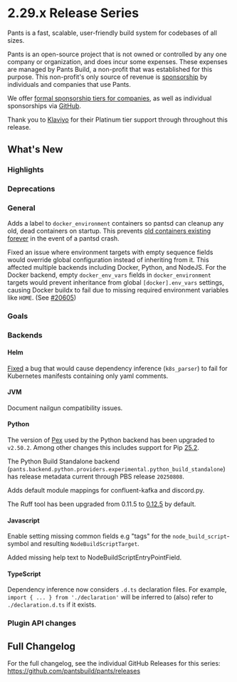 # 2.29.x Release Series

Pants is a fast, scalable, user-friendly build system for codebases of all sizes.

Pants is an open-source project that is not owned or controlled by any one company or organization, and does incur some expenses. These expenses are managed by Pants Build, a non-profit that was established for this purpose. This non-profit's only source of revenue is [sponsorship](https://www.pantsbuild.org/sponsorship) by individuals and companies that use Pants.

We offer [formal sponsorship tiers for companies](https://www.pantsbuild.org/sponsorship), as well as individual sponsorships via [GitHub](https://github.com/sponsors/pantsbuild).

Thank you to [Klaviyo](https://www.klaviyo.com/) for their Platinum tier support through throughout this release.

## What's New

### Highlights

### Deprecations

### General

Adds a label to `docker_environment` containers so pantsd can cleanup any old, dead containers on startup. This prevents [old containers existing forever](https://github.com/pantsbuild/pants/issues/18307) in the event of a pantsd crash.

Fixed an issue where environment targets with empty sequence fields would override global configuration instead of inheriting from it. This affected multiple backends including Docker, Python, and NodeJS. For the Docker backend, empty `docker_env_vars` fields in `docker_environment` targets would prevent inheritance from global `[docker].env_vars` settings, causing Docker buildx to fail due to missing required environment variables like `HOME`. (See [#20605](https://github.com/pantsbuild/pants/issues/20605))



### Goals

### Backends

#### Helm

[Fixed](https://github.com/pantsbuild/pants/pull/22565) a bug that would cause dependency inference (`k8s_parser`) to fail for Kubernetes manifests containing only yaml comments.

#### JVM

Document nailgun compatibility issues.

#### Python

The version of [Pex](https://github.com/pex-tool/pex) used by the Python backend has been upgraded to `v2.50.2`. Among other changes this includes support for Pip [25.2](https://pip.pypa.io/en/stable/news/#v25-2).

The Python Build Standalone backend (`pants.backend.python.providers.experimental.python_build_standalone`) has release metadata current through PBS release `20250808`.

Adds default module mappings for confluent-kafka and discord.py.

The Ruff tool has been upgraded from 0.11.5 to [0.12.5](https://astral.sh/blog/ruff-v0.12.0) by default.

#### Javascript

Enable setting missing common fields e.g "tags" for the `node_build_script`-symbol and resulting `NodeBuildScriptTarget`.

Added missing help text to NodeBuildScriptEntryPointField.

#### TypeScript

Dependency inference now considers `.d.ts` declaration files. For example, `import { ... } from './declaration'` will be inferred to (also) refer to `./declaration.d.ts` if it exists.

### Plugin API changes

## Full Changelog

For the full changelog, see the individual GitHub Releases for this series: <https://github.com/pantsbuild/pants/releases>
